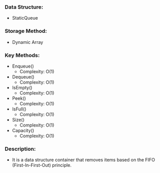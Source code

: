 ### Data Structure: 
+ StaticQueue
### Storage Method: 
+ Dynamic Array
### Key Methods:
+ Enqueue()  
	+ Complexity: O(1)
+ Dequeue()
	+ Complexity: O(1)
+ IsEmpty()
	+ Complexity: O(1)
+ Peek()
	+ Complexity: O(1)
+ IsFull()
	+ Complexity: O(1)
+ Size()
	+ Complexity: O(1)
+ Capacity()
	+ Complexity: O(1)

### Description: 
+ It is a data structure container that 
removes items based on the FIFO 
(First-In-First-Out) principle. 
